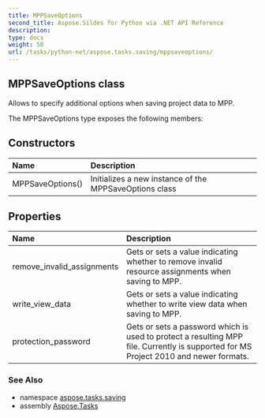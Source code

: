 ```yaml
---
title: MPPSaveOptions
second_title: Aspose.Sildes for Python via .NET API Reference
description: 
type: docs
weight: 50
url: /tasks/python-net/aspose.tasks.saving/mppsaveoptions/
---
```


## MPPSaveOptions class

Allows to specify additional options when saving project data to MPP.

The MPPSaveOptions type exposes the following members:
## Constructors
| Name | Description |
| :- | :- |
|MPPSaveOptions()|Initializes a new instance of the MPPSaveOptions class|
## Properties
| Name | Description |
| :- | :- |
|remove_invalid_assignments|Gets or sets a value indicating whether to remove invalid resource assignments when saving to MPP.|
|write_view_data|Gets or sets a value indicating whether to write view data when saving to MPP.|
|protection_password|Gets or sets a password which is used to protect a resulting MPP file. Currently is supported for MS Project 2010 and newer formats.|

### See Also

* namespace [aspose.tasks.saving](/tasks/python-net/aspose.tasks.saving/)
* assembly [Aspose.Tasks](/tasks/python-net/)

